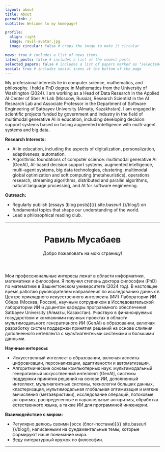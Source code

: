 ```yaml
---
layout: about
title: About
permalink: /
subtitle: Welcome to my homepage!

profile:
  align: right
  image: ravil-avatar.jpg
  image_circular: false # crops the image to make it circular

news: true # includes a list of news items
latest_posts: false # includes a list of the newest posts
selected_papers: false # includes a list of papers marked as "selected={true}"
social: true # includes social icons at the bottom of the page
---
```


My professional interests lie in computer science, mathematics, and philosophy. I hold a PhD degree in Mathematics from the University of Washington (2024). I am working as a Head of Data Research in the Applied AI Center of Sber AI Lab (Moscow, Russia), Research Scientist in the AI Research Lab and Associate Professor in the Department of Software Engineering of Satbayev University (Almaty, Kazakhstan). I am engaged in scientific projects funded by government and industry in the field of multimodal generative AI in education, including developing decision support systems based on fusing augmented intelligence with multi-agent systems and big data.
<!---My interests span from artificial intelligence (AI) to philosophy.

**Education:**

- Doctor of Philosophy (PhD) in Mathematics, University of Washington (2024).
- Master of Science (MSc) in Mathematics, University of Washington (2021).
- Bachelor of Science (BSc) in Mathematical and Computer Modeling, Kazakh-British Technical University (2018).

**Current Position:**

- Senior Research Scientist, Sber AI Lab (Moscow, Russia).
- Associate Professor, Institute of Automation and Information Technologies, Department of Software Engineering, Satbayev University (Almaty, Kazakhstan).
- Research Scientist, AI Research Lab, Satbayev University (Almaty, Kazakhstan). Project "Automated Construction of a Multilingual Ontology for Empowering the Kazakh Language Through Advanced AI Technologies" (BR21882268).-->
<!---
Moscow Software Development Tools Cloud Technology Lab, Huawei Russian Research Institute, Moscow, Russia.
Focus on developing and implementing advanced deep learning models: transformers, graph neural networks (GNNs), large language models (LLMs).

  - Focus on developing advanced search methods for large-scale optimization of machine learning algorithms.
  - Application areas include big data clustering, as well as construction of optimal multilingual vocabularies and ontologies.-->

**Research Interests:**

- AI in education, including the aspects of digitalization, personalization, adaptiveness, automation.
- Algorithmic foundations of computer science: multimodal generative AI (GenAI), AI-based decision support systems, augmented intelligence, multi-agent systems, big data technologies, clustering, multimodal global optimization and soft computing (metaheuristics), operations research, streaming algorithms, distributed and parallel algorithms, natural language processing, and AI for software engineering.

**Outreach:**

- Regularly publish [essays (blog posts)]({{ site.baseurl }}/blog/) on fundamental topics that shape our understanding of the world.
- Lead a philosophical reading club.
<!-- - Post daily reflections in Russian on the Telegram channel: ["Сокровищница смысла"](https://t.me/God_Equals_Love). -->

---

<header class="post-header">
      <h1 class="post-title">
        <span class="font-weight-bold">Равиль</span> Мусабаев
      </h1>
      <p class="desc">Добро пожаловать на мою страницу!</p>
</header>

Мои профессиональные интересы лежат в области информатики, математики и философии. Я получил степень доктора философии (PhD) по математике в Вашингтонском университете (2024 год). В настоящее время работаю руководителем направления по исследованию данных в Центре прикладного искусственного интеллекта (ИИ) Лаборатории ИИ Сбера (Москва, Россия), научным сотрудником в Исследовательской лаборатории ИИ и доцентом кафедры программного обеспечения Satbayev University (Алматы, Казахстан). Участвую в финансируемых государством и компаниями научных проектах в области мультимодального генеративного ИИ (GenAI) в образовании, включая разработку систем поддержки принятия решений на основе слияния дополненного интеллекта с мультиагентными системами и большими данными.

<!---Я работаю в компьютерных науках и математике. Мои интересы простираются от искусственного интеллекта (ИИ) до философии. Я участвую в финансируемых государством и компаниями научных проектах в области мультимодального генеративного ИИ (GenAI) в образовании, включая разработку систем поддержки принятия решений на основе слияния дополненного интеллекта с мультиагентными системами и большими данными.

**Образование:**

- Доктор философии (PhD) по математике (кандидат физико-математических наук), Вашингтонский университет (2024).
- Магистр наук по математике, Вашингтонский университет (2021).
- Бакалавр наук (BSc) в области математического и компьютерного моделирования, Казахстанско-Британский технический университет (2018).

**Текущая должность:**
- Руководитель направления по исследованию данных, Sber AI Lab (Москва, Россия).
- Ассоциированный профессор, Институт автоматики и информационных технологий, Кафедра Программной инженерии, Satbayev University (Алматы, Казахстан).
- Научный сотрудник, Лаборатория Искусственного Интеллекта, Satbayev University (Алматы, Казахстан). Проект "Автоматическое построение мультиязычной онтологии для расширения применимости казахского языка на основе передовых интеллектуальных технологий" (BR21882268).-->
<!---
Научный сотрудник, Московская лаборатория облачных технологий и инструментов разработки программного обеспечения, Научно-исследовательский институт Huawei, Москва, Россия.
разработка и внедрение передовых моделей глубокого обучения: трансформеры, графовые нейронные сети (GNNs), большие языковые модели (LLMs).

  - Сфера деятельности &mdash; разработка передовых методов поиска для крупномасштабной оптимизации алгоритмов машинного обучения.
  - Прикладные области включают кластеризацию больших данных и построение оптимальных мультиязычных словарей и онтологий.-->

**Научные интересы:**

- Искусственный интеллект в образовании, включая аспекты цифровизации, персонализации, адаптивности и автоматизации.
- Алгоритмические основы компьютерных наук: мультимодальный генеративный искусственный интеллект (GenAI), системы поддержки принятия решений на основе ИИ, дополненный интеллект, мультиагентные системы, технологии больших данных, кластеризация, мультимодальная глобальная оптимизация и мягкие вычисления (метаэвристики), исследование операций, потоковые алгоритмы, распределенные и параллельные алгоритмы, обработка естественного языка, а также ИИ для программной инженерии.

**Взаимодействие с миром:**

- Регулярно делюсь своими [эссе (блог-постами)]({{ site.baseurl }}/blog/), написанными на фундаментальные темы, которые формируют наше понимание мира.
- Веду литературный кружок по философии.
<!-- - Публикую короткие ежедневные размышления на русском языке в своём Telegram-канале: ["Сокровищница смысла"](https://t.me/God_Equals_Love). -->

---